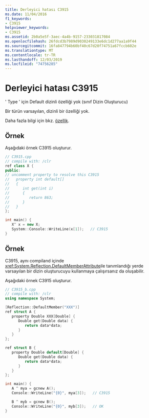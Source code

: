 ```yaml
---
title: Derleyici hatası C3915
ms.date: 11/04/2016
f1_keywords:
- C3915
helpviewer_keywords:
- C3915
ms.assetid: 2b0a5e5f-3aec-4a4b-9157-233031817084
ms.openlocfilehash: 26fdcd3b7989d9030249133e6dc1d277aa1a9f44
ms.sourcegitcommit: 16fa847794b60bf40c67d20f74751a67fccb602e
ms.translationtype: MT
ms.contentlocale: tr-TR
ms.lasthandoff: 12/03/2019
ms.locfileid: "74756285"
---
```

# <a name="compiler-error-c3915"></a>Derleyici hatası C3915

' Type ' için Default dizinli özelliği yok (sınıf Dizin Oluşturucu)

Bir türün varsayılan, dizinli bir özelliği yok.

Daha fazla bilgi için bkz. [özellik](../../extensions/property-cpp-component-extensions.md).

## <a name="example"></a>Örnek

Aşağıdaki örnek C3915 oluşturur.

```cpp
// C3915.cpp
// compile with: /clr
ref class X {
public:
// uncomment property to resolve this C3915
//   property int default[]
//   {
//      int get(int i)
//      {
//         return 863;
//      }
//   }
};

int main() {
   X^ x = new X;
   System::Console::WriteLine(x[1]);   // C3915
}
```

## <a name="example"></a>Örnek

C3915, aynı compiland içinde <xref:System.Reflection.DefaultMemberAttribute>ile tanımlandığı yerde varsayılan bir dizin oluşturucuyu kullanmaya çalışırsanız da oluşabilir.

Aşağıdaki örnek C3915 oluşturur.

```cpp
// C3915_b.cpp
// compile with: /clr
using namespace System;

[Reflection::DefaultMember("XXX")]
ref struct A {
   property Double XXX[Double] {
      Double get(Double data) {
         return data*data;
      }
   }
};

ref struct B {
   property Double default[Double] {
      Double get(Double data) {
         return data*data;
      }
   }
};

int main() {
   A ^ mya = gcnew A();
   Console::WriteLine("{0}", mya[3]);   // C3915

   B ^ myb = gcnew B();
   Console::WriteLine("{0}", myb[3]);   // OK
}
```
